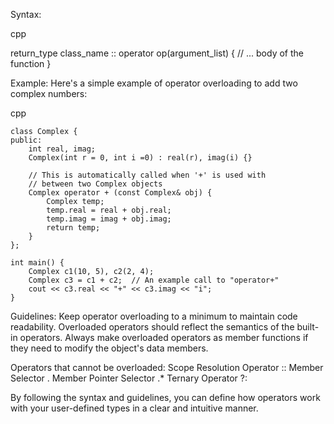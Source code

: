 Syntax:

cpp

return_type class_name :: operator op(argument_list) {
    // ... body of the function
}

Example:
Here's a simple example of operator overloading to add two complex numbers:

cpp

    class Complex {
    public:
        int real, imag;
        Complex(int r = 0, int i =0) : real(r), imag(i) {}

        // This is automatically called when '+' is used with
        // between two Complex objects
        Complex operator + (const Complex& obj) {
            Complex temp;
            temp.real = real + obj.real;
            temp.imag = imag + obj.imag;
            return temp;
        }
    };

    int main() {
        Complex c1(10, 5), c2(2, 4);
        Complex c3 = c1 + c2;  // An example call to "operator+"
        cout << c3.real << "+" << c3.imag << "i";
    }

Guidelines:
        Keep operator overloading to a minimum to maintain code readability.
        Overloaded operators should reflect the semantics of the built-in operators.
        Always make overloaded operators as member functions if they need to modify the object's data members.

Operators that cannot be overloaded:
        Scope Resolution Operator ::
        Member Selector .
        Member Pointer Selector .*
        Ternary Operator ?:

By following the syntax and guidelines, you can define how operators work with your user-defined types in a clear and intuitive manner.